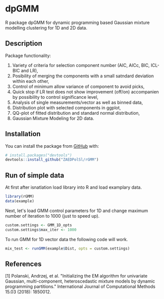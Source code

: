 # dpGMM
R package dpGMM for dynamic programming based Gaussian mixture modelling clustering for 1D and 2D data.

## Description
Package functionality:
1) Variety of criteria for selection component number (AIC, AICc, BIC, ICL-BIC and LR),
2) Posibility of merging the components with a small satndard deviation within each other,
3) Control of minimum allow variance of component to avoid picks,
4) Quick stop if LR test does not show improvement (off/on) accompanien by possibility to control significance level,
5) Analysis of single measurements/vector as well as binned data,
6) Distribution plot with selected components in ggplot,
7) QQ-plot of fitted distribution and standard normal distribution,
8) Gaussian Mixture Modeling for 2D data.

## Installation
You can install the package from [GitHub](https://github.com/) with:
``` r
# install.packages("devtools")
devtools::install_github("ZAEDPolSl/rGMM")
```

## Run of simple data
At first after isnatlation load library into R and load examplary data.
``` r
library(rGMM)
data(example)
```
Next, let's load GMM control parameters for 1D and change maximum number of iteration to 1000 (just to speed up).

``` r
custom.settings <- GMM_1D_opts
custom.settings$max_iter <- 1000
```
To run GMM for 1D vector data the following code will work.
``` r
mix_test <- runGMM(example$Dist, opts = custom.settings)
```

## References
[1] Polanski, Andrzej, et al. "Initializing the EM algorithm for univariate Gaussian, multi-component, heteroscedastic mixture models by dynamic programming partitions." International Journal of Computational Methods 15.03 (2018): 1850012.
